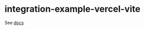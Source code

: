 # integration-example-vercel-vite

See [docs](https://www.dotenv.org/docs/integrations/vercel/vite)
